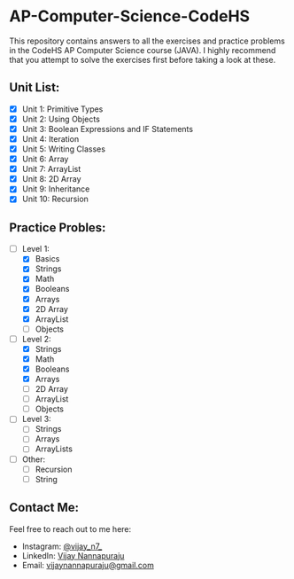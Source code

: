 # AP-Computer-Science-CodeHS
This repository contains answers to all the exercises and practice problems in the CodeHS AP Computer Science course (JAVA).
I highly recommend that you attempt to solve the exercises first before taking a look at these.

## Unit List:
- [X] Unit 1: Primitive Types
- [X] Unit 2: Using Objects
- [X] Unit 3: Boolean Expressions and IF Statements
- [X] Unit 4: Iteration
- [X] Unit 5: Writing Classes
- [X] Unit 6: Array
- [X] Unit 7: ArrayList
- [X] Unit 8: 2D Array
- [X] Unit 9: Inheritance
- [X] Unit 10: Recursion

## Practice Probles:
- [ ] Level 1:
  - [X] Basics
  - [X] Strings
  - [X] Math
  - [X] Booleans
  - [X] Arrays
  - [X] 2D Array
  - [X] ArrayList
  - [ ] Objects

- [ ] Level 2:
  - [X] Strings
  - [X] Math
  - [X] Booleans
  - [X] Arrays
  - [ ] 2D Array
  - [ ] ArrayList
  - [ ] Objects

- [ ] Level 3:
  - [ ] Strings
  - [ ] Arrays
  - [ ] ArrayLists

- [ ] Other:
  - [ ] Recursion
  - [ ] String

## Contact Me:
Feel free to reach out to me here:
- Instagram: [@vijay_n7_](https://www.instagram.com/vijay_n7_/)
- LinkedIn: [Vijay Nannapuraju](https://www.linkedin.com/in/vijay-nannapuraju-014983239/)
- Email: vijaynannapuraju@gmail.com
